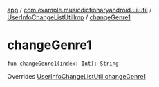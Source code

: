 [app](../../index.md) / [com.example.musicdictionaryandroid.ui.util](../index.md) / [UserInfoChangeListUtilImp](index.md) / [changeGenre1](./change-genre1.md)

# changeGenre1

`fun changeGenre1(index: `[`Int`](https://kotlinlang.org/api/latest/jvm/stdlib/kotlin/-int/index.html)`): `[`String`](https://kotlinlang.org/api/latest/jvm/stdlib/kotlin/-string/index.html)

Overrides [UserInfoChangeListUtil.changeGenre1](../-user-info-change-list-util/change-genre1.md)

